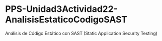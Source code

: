 # PPS-Unidad3Actividad22-AnalisisEstaticoCodigoSAST
Análisis de Código Estático con SAST (Static Application Security Testing)
